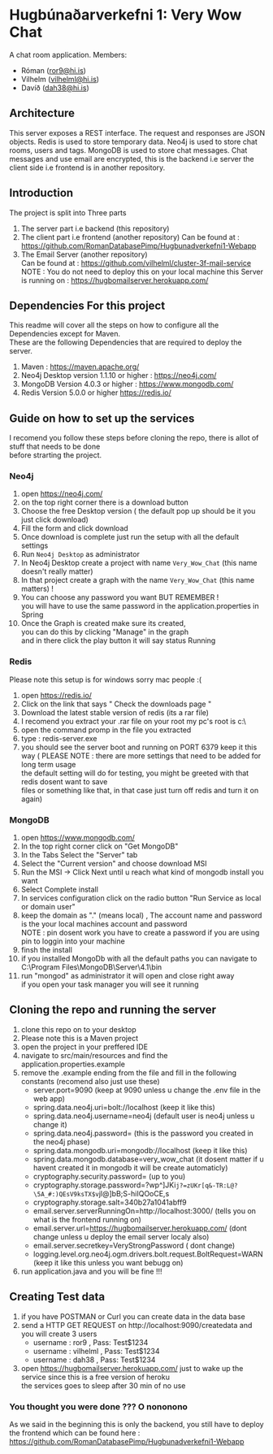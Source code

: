 # Hugbúnaðarverkefni 1: Very Wow Chat

A chat room application.
Members: 
* Róman (ror9@hi.is)
* Vilhelm (vilhelml@hi.is)
* Davíð (dah38@hi.is)

## Architecture
This server exposes a REST interface.  The request and responses are JSON objects.
Redis is used to store temporary data.  Neo4j is used to store chat rooms, users and tags.  MongoDB is used to store chat messages.
Chat messages and use email are encrypted, this is the backend i.e server the client side i.e frontend is in another repository.

## Introduction
The project is split into Three parts 
1. The server part i.e backend (this repository)
2. The client part i.e frontend (another repository)
   Can be found at : https://github.com/RomanDatabasePimp/Hugbunadverkefni1-Webapp
3. The Email Server (another repository)<br>
   Can be found at : https://github.com/vilhelml/cluster-3f-mail-service <br>
   NOTE : You do not need to deploy this on your local machine this Server is running on : https://hugbomailserver.herokuapp.com/

## Dependencies For this project
This readme will cover all the steps on how to configure all the Dependencies except for Maven.<br>
These are the following Dependencies that are required to deploy the server.
1. Maven : https://maven.apache.org/
2. Neo4j Desktop version 1.1.10 or higher : https://neo4j.com/   
3. MongoDB Version 4.0.3 or higher : https://www.mongodb.com/
4. Redis Version 5.0.0 or higher https://redis.io/
  
## Guide on how to set up the services
I recomend you follow these steps before cloning the repo, there is allot of stuff that needs to be done<br>
before strarting the project.

### Neo4j
1. open https://neo4j.com/
2. on the top right corner there is a download button
3. Choose the free Desktop version ( the default pop up should be it you just click download)
4. Fill the form and click download
5. Once download is complete just run the setup with all the default settings
6. Run `Neo4j Desktop` as administrator
7. In Neo4j Desktop create a project with name `Very_Wow_Chat` (this name doesn't really matter)
8. In that project create a graph with the name `Very_Wow_Chat`  (this name matters) !
9. You can choose any password you want BUT REMEMBER !<br> 
   you will have to use the same password in the application.properties in Spring
10. Once the Graph is created make sure its created,<br>
    you can do this by clicking "Manage" in the graph <br>
    and in there click the play button it will say status Running

### Redis
Please note this setup is for windows sorry mac people :(
1. open https://redis.io/
2. Click on the link that says " Check the downloads page "
3. Download the latest stable version of redis (its a rar file)
4. I recomend you extract your .rar file on your root my pc's root is c:\
5. open the command promp in the file you extracted
6. type : redis-server.exe
7. you should see the server boot and running on PORT 6379 keep it this way
( PLEASE NOTE : there are more settings that need to be added for long term usage <br>
  the default setting will do for testing, you might be greeted with that redis dosent want to save <br>
  files or something like that, in that case just turn off redis and turn it on again)

### MongoDB
1. open  https://www.mongodb.com/
2. In the top right corner click on "Get MongoDB"
3. In the Tabs Select the "Server" tab 
4. Select the "Current version" and choose download MSI
5. Run the MSI -> Click Next until u reach what kind of  mongodb install you want
6. Select Complete install
7. In services configuration click on the radio button "Run Service as local or domain user"
8. keep the domain as "." (means local) , The account name and password is the your local machines account and password <br>
   NOTE : pin dosent work you have to create a password if you are using pin to loggin into your machine
9. finsh the install 
10. if you installed MongoDb with all the default paths you can navigate to C:\Program Files\MongoDB\Server\4.1\bin
11. run "mongod" as administrator it will open and close right away<br>
    if you open your task manager you will see it running
    
## Cloning the repo and running the server
1. clone this repo on to your desktop
2. Please note this is a Maven project
3. open the project in your preffered IDE
4. navigate to src/main/resources and find the application.properties.example
5. remove the .example ending from the file and fill in the following constants (recomend also just use these)
   - server.port=9090  (keep at 9090 unless u change the .env file in the web app)
   - spring.data.neo4j.uri=bolt://localhost (keep it like this)
   - spring.data.neo4j.username=neo4j       (default user is neo4j unless u change it)
   - spring.data.neo4j.password=            (this is the password you created in the neo4j phase)
   - spring.data.mongodb.uri=mongodb://localhost  (keep it like this)
   - spring.data.mongodb.database=very_wow_chat (it dosent matter if u havent created it in mongodb it will be create automaticly)
   - cryptography.security.password=            (up to you)
   - cryptography.storage.password=?wp^]JKi`j?=zUKr[q&-TR:L@?\5A_#:)QEsV9ksTX$v`jl@]bB;S-hiIQOoCE,s
   - cryptography.storage.salt=340b27a1041abff9
   - email.server.serverRunningOn=http://localhost:3000/ (tells you on what is the frontend running on)
   - email.server.url=https://hugbomailserver.herokuapp.com/  (dont change unless u deploy the email server localy also)
   - email.server.secretkey=VeryStrongPassword                ( dont change)
   - logging.level.org.neo4j.ogm.drivers.bolt.request.BoltRequest=WARN  (keep it like this unless you want bebugg on)
7. run application.java and you will be fine !!!

## Creating Test data
1. if you have POSTMAN or Curl you can create data in the data base
2. send a HTTP GET REQUEST on http://localhost:9090/createdata and you will create 3 users
   - username : ror9  ,  Pass: Test$1234
   - username : vilhelml  ,  Pass: Test$1234
   - username : dah38  ,  Pass: Test$1234
3. open https://hugbomailserver.herokuapp.com/ just to wake up the service since this is a free version of heroku <br>
   the services goes to sleep after 30 min of no use

### You thought you were done ??? O nononono
As we said in the beginning this is only the backend, you still have to deploy the frontend
which can be found here : https://github.com/RomanDatabasePimp/Hugbunadverkefni1-Webapp
